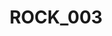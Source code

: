 ---
layout: asset
title: ROCK_003
date_created: 2021-12-20
description: Coming Soon
asset:
  src:
    webm: /assets/items/ROCK_003.webm
    mp4: /assets/items/ROCK_003.mp4
  poster: /assets/thumbnails/ROCK_003.jpg
link:
  site: Opensea
  url: https://opensea.io/assets/0x495f947276749ce646f68ac8c248420045cb7b5e/66428922170623908602897927467993559262888280850920597510957998051937589657601
metadata:
  duration: 9s
  bpm: 112
  key: E min
  rock: metallic
  background: charcoal
---